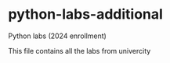 # python-labs-additional
Python labs (2024 enrollment)

This file contains all the labs from univercity
